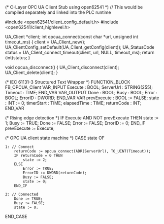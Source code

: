 (* C-Layer OPC UA Client Stub using open62541 *)
// This would be compiled separately and linked into the PLC runtime

#include <open62541/client_config_default.h>
#include <open62541/client_highlevel.h>

UA_Client *client;
int opcua_connect(const char *url, unsigned int timeout_ms) {
    client = UA_Client_new();
    UA_ClientConfig_setDefault(UA_Client_getConfig(client));
    UA_StatusCode status = UA_Client_connect_timeout(client, url, NULL, timeout_ms);
    return (int)status;
}

void opcua_disconnect() {
    UA_Client_disconnect(client);
    UA_Client_delete(client);
}


(* IEC 61131-3 Structured Text Wrapper *)
FUNCTION_BLOCK FB_OPCUA_Client
VAR_INPUT
    Execute    : BOOL;
    ServerUrl  : STRING(255);
    Timeout    : TIME;
END_VAR
VAR_OUTPUT
    Done       : BOOL;
    Busy       : BOOL;
    Error      : BOOL;
    ErrorID    : DWORD;
END_VAR
VAR
    prevExecute  : BOOL := FALSE;
    state        : INT := 0;
    timerStart   : TIME;
    elapsedTime  : TIME;
    returnCode   : INT;
END_VAR

(* Rising edge detection *)
IF Execute AND NOT prevExecute THEN
    state := 1;
    Busy := TRUE;
    Done := FALSE;
    Error := FALSE;
    ErrorID := 0;
END_IF
prevExecute := Execute;

(* OPC UA client state machine *)
CASE state OF

    1: // Connect
        returnCode := opcua_connect(ADR(ServerUrl), TO_UINT(Timeout));
        IF returnCode = 0 THEN
            state := 2;
        ELSE
            Error := TRUE;
            ErrorID := DWORD(returnCode);
            Busy := FALSE;
            state := 0;
        END_IF

    2: // Connected
        Done := TRUE;
        Busy := FALSE;
        state := 0;

END_CASE
